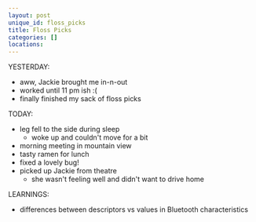 ```yaml
---
layout: post
unique_id: floss_picks
title: Floss Picks
categories: []
locations: 
---
```


YESTERDAY:
* aww, Jackie brought me in-n-out
* worked until 11 pm ish :(
* finally finished my sack of floss picks

TODAY:
* leg fell to the side during sleep
  * woke up and couldn't move for a bit
* morning meeting in mountain view
* tasty ramen for lunch
* fixed a lovely bug!
* picked up Jackie from theatre
  * she wasn't feeling well and didn't want to drive home

LEARNINGS:
* differences between descriptors vs values in Bluetooth characteristics
